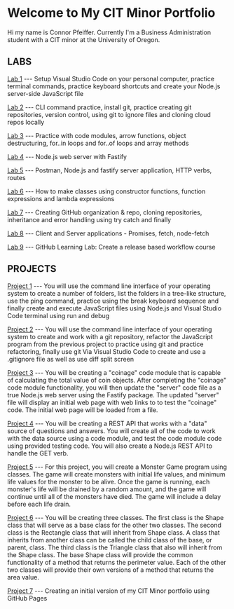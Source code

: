 # Welcome to My CIT Minor Portfolio

Hi my name is Connor Pfeiffer. Currently I'm a Business Administration student with a CIT minor at the University of Oregon.

## LABS

[Lab 1](https://connor-pfeiffer.github.io/cit281-lab1) --- Setup Visual Studio Code on your personal computer, practice terminal commands, practice keyboard shortcuts and create your Node.js server-side JavaScript file 

[Lab 2](https://connor-pfeiffer.github.io/cit281-lab2) --- CLI command practice, install git, practice creating git repositories, version control, using git to ignore files and cloning cloud repos locally

[Lab 3](https://connor-pfeiffer.github.io/cit281-lab3) --- Practice with code modules, arrow functions, object destructuring, for..in loops and for..of loops and array methods

[Lab 4](https://connor-pfeiffer.github.io/cit281-lab4) --- Node.js web server with Fastify

[Lab 5](https://connor-pfeiffer.github.io/cit281-lab5) --- Postman, Node.js and fastify server application, HTTP verbs, routes

[Lab 6](https://connor-pfeiffer.github.io/cit281-lab6) --- How to make classes using constructor functions, function expressions and lambda expressions

[Lab 7](https://connor-pfeiffer.github.io/cit281-lab7) --- Creating GitHub organization & repo, cloning repositories, inheritance and error handling using try catch and finally

[Lab 8](https://connor-pfeiffer.github.io/cit281-lab8) --- Client and Server applications - Promises, fetch, node-fetch

[Lab 9](https://connor-pfeiffer.github.io/cit281-lab9) --- GitHub Learning Lab: Create a release based workflow course


## PROJECTS

[Project 1](https://connor-pfeiffer.github.io/cit281-p1) --- You will use the command line interface of your operating system to create a number of folders, list the folders in a tree-like structure, use the ping command, practice using the break keyboard sequence and finally create and execute JavaScript files using Node.js and Visual Studio Code terminal using run and debug

[Project 2](https://connor-pfeiffer.github.io/cit281-p2) --- You will use the command line interface of your operating system to create and work with a git repository, refactor the JavaScript program from the previous project to practice using git and practice refactoring, finally use git Via Visual Studio Code to create and use a .gitignore file as well as use diff split screen

[Project 3](https://connor-pfeiffer.github.io/cit281-p3) --- You will be creating a "coinage" code module that is capable of calculating the total value of coin objects. After completing the "coinage" code module functionality, you will then update the "server" code file as a true Node.js web server using the Fastify package. The updated "server" file will display an initial web page with web links to to test the "coinage" code. The initial web page will be loaded from a file.

[Project 4](https://connor-pfeiffer.github.io/cit281-p4) --- You will be creating a REST API that works with a "data" source of questions and answers. You will create all of the code to work with the data source using a code module, and test the code module code using provided testing code. You will also create a Node.js REST API to handle the GET verb. 

[Project 5](https://connor-pfeiffer.github.io/cit281-p5) --- For this project, you will create a Monster Game program using classes. The game will create monsters with initial life values, and minimum life values for the monster to be alive. Once the game is running, each monster's life will be drained by a random amount, and the game will continue until all of the monsters have died. The game will include a delay before each life drain.

[Project 6](https://connor-pfeiffer.github.io/cit281-p6) --- You will be creating three classes. The first class is the Shape class that will serve as a base class for the other two classes. The second class is the Rectangle class that will inherit from Shape class. A class that inherits from another class can be called the child class of the base, or parent, class. The third class is the Triangle class that also will inherit from the Shape class.
The base Shape class will provide the common functionality of a method that returns the perimeter value. Each of the other two classes will provide their own versions of a method that returns the area value. 

[Project 7](https://connor-pfeiffer.github.io/cit281-p7) --- Creating an initial version of my CIT Minor portfolio using GitHub Pages

